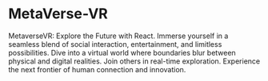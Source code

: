 # MetaVerse-VR
  MetaverseVR: Explore the Future with React. Immerse yourself in a seamless blend of social interaction, entertainment, and limitless possibilities. Dive into a virtual world where boundaries blur between physical and digital realities. Join others in real-time exploration. Experience the next frontier of human connection and innovation.
